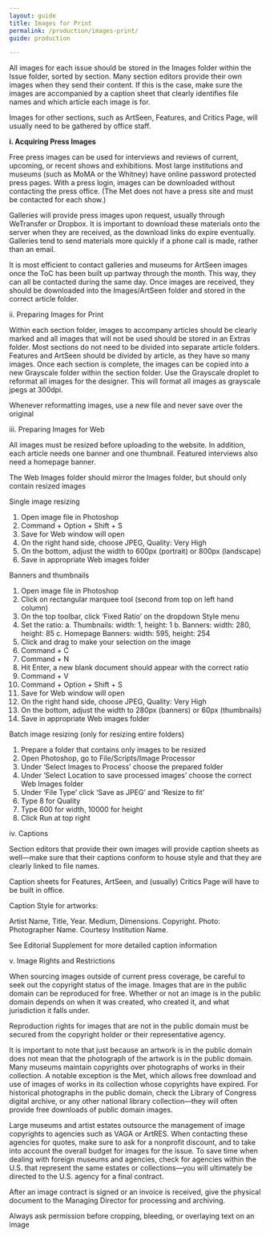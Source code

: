 ```yaml
---
layout: guide
title: Images for Print
permalink: /production/images-print/
guide: production

---
```


All images for each issue should be stored in the Images folder within the Issue folder, sorted by section. Many section editors provide their own images when they send their content. If this is the case, make sure the images are accompanied by a caption sheet that clearly identifies file names and which article each image is for.

Images for other sections, such as ArtSeen, Features, and Critics Page, will usually need to be gathered by office staff.

**i. Acquiring Press Images**

Free press images can be used for interviews and reviews of current, upcoming, or recent shows and exhibitions. Most large institutions and museums (such as MoMA or the Whitney) have online password protected press pages. With a press login, images can be downloaded without contacting the press office.  (The Met does not have a press site and must be contacted for each show.)

Galleries will provide press images upon request, usually through WeTransfer or Dropbox. It is important to download these materials onto the server when they are received, as the download links do expire eventually. Galleries tend to send materials more quickly if a phone call is made, rather than an email.

It is most efficient to contact galleries and museums for ArtSeen images once the ToC has been built up partway through the month. This way, they can all be contacted during the same day. Once images are received, they should be downloaded into the Images/ArtSeen folder and stored in the correct article folder.

ii. Preparing Images for Print

Within each section folder, images to accompany articles should be clearly marked and all images that will not be used should be stored in an Extras folder. Most sections do not need to be divided into separate article folders. Features and ArtSeen should be divided by article, as they have so many images. Once each section is complete, the images can be copied into a new Grayscale folder within the section folder. Use the Grayscale droplet to reformat all images for the designer. This will format all images as grayscale jpegs at 300dpi.

Whenever reformatting images, use a new file and never save over the original

iii. Preparing Images for Web

All images must be resized before uploading to the website. In addition, each article needs one banner and one thumbnail. Featured interviews also need a homepage banner.

The Web Images folder should mirror the Images folder, but should only contain resized images

Single image resizing
1.	Open image file in Photoshop
2.	Command + Option + Shift + S
3.	Save for Web window will open
4.	On the right hand side, choose JPEG, Quality: Very High
5.	On the bottom, adjust the width to 600px (portrait) or 800px (landscape)
6.	Save in appropriate Web images folder

Banners and thumbnails
1.	Open image file in Photoshop
2.	Click on rectangular marquee tool (second from top on left hand column)
3.	On the top toolbar, click ‘Fixed Ratio’ on the dropdown Style menu
4.	Set the ratio:
a.	Thumbnails: width: 1, height: 1
b.	Banners: width: 280, height: 85
c.	Homepage Banners: width: 595, height: 254
5.	Click and drag to make your selection on the image
6.	Command + C
7.	Command + N
8.	Hit Enter, a new blank document should appear with the correct ratio
9.	Command + V
10.	 Command + Option + Shift + S
11.	Save for Web window will open
12.	On the right hand side, choose JPEG, Quality: Very High
13.	On the bottom, adjust the width to 280px (banners) or 60px (thumbnails)
14.	Save in appropriate Web images folder

Batch image resizing (only for resizing entire folders)
1.	Prepare a folder that contains only images to be resized
2.	Open Photoshop, go to File/Scripts/Image Processor
3.	Under ‘Select Images to Process’ choose the prepared folder
4.	Under ‘Select Location to save processed images’ choose the correct Web Images folder
5.	Under ‘File Type’ click ‘Save as JPEG’ and ‘Resize to fit’
6.	Type 8 for Quality
7.	Type 600 for width, 10000 for height
8.	Click Run at top right

iv. Captions

Section editors that provide their own images will provide caption sheets as well—make sure that their captions conform to house style and that they are clearly linked to file names. 

Caption sheets for Features, ArtSeen, and (usually) Critics Page will have to be built in office.

Caption Style for artworks:

Artist Name, Title, Year. Medium, Dimensions. Copyright. Photo: Photographer Name. Courtesy Institution Name.

See Editorial Supplement for more detailed caption information

v. Image Rights and Restrictions

When sourcing images outside of current press coverage, be careful to seek out the copyright status of the image. Images that are in the public domain can be reproduced for free.  Whether or not an image is in the public domain depends on when it was created, who created it, and what jurisdiction it falls under. 

Reproduction rights for images that are not in the public domain must be secured from the copyright holder or their representative agency. 

It is important to note that just because an artwork is in the public domain does not mean that the photograph of the artwork is in the public domain. Many museums maintain copyrights over photographs of works in their collection. A notable exception is the Met, which allows free download and use of images of works in its collection whose copyrights have expired. For historical photographs in the public domain, check the Library of Congress digital archive, or any other national library collection—they will often provide free downloads of public domain images.

Large museums and artist estates outsource the management of image copyrights to agencies such as VAGA or ArtRES. When contacting these agencies for quotes, make sure to ask for a nonprofit discount, and to take into account the overall budget for images for the issue. To save time when dealing with foreign museums and agencies, check for agencies within the U.S. that represent the same estates or collections—you will ultimately be directed to the U.S. agency for a final contract. 

After an image contract is signed or an invoice is received, give the physical document to the Managing Director for processing and archiving.

Always ask permission before cropping, bleeding, or overlaying text on an image
